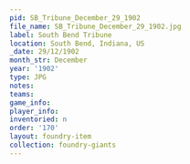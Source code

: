```yaml
---
pid: SB_Tribune_December_29_1902
file_name: SB_Tribune_December_29_1902.jpg
label: South Bend Tribune
location: South Bend, Indiana, US
_date: 29/12/1902
month_str: December
year: '1902'
type: JPG
notes: 
teams: 
game_info: 
player_info: 
inventoried: n
order: '170'
layout: foundry-item
collection: foundry-giants
---
```

